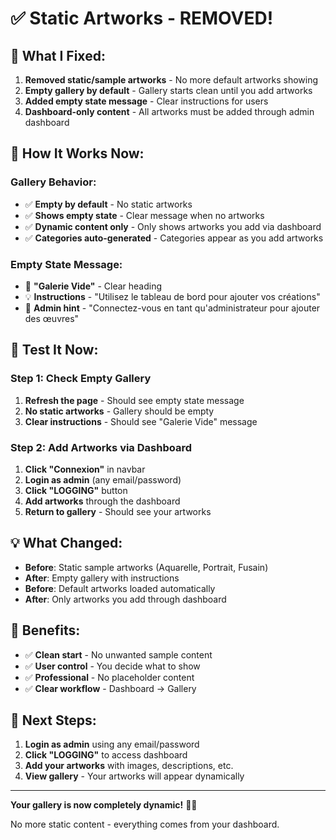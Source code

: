 # ✅ Static Artworks - REMOVED!

## 🎯 **What I Fixed:**

1. **Removed static/sample artworks** - No more default artworks showing
2. **Empty gallery by default** - Gallery starts clean until you add artworks
3. **Added empty state message** - Clear instructions for users
4. **Dashboard-only content** - All artworks must be added through admin dashboard

## 🚀 **How It Works Now:**

### **Gallery Behavior:**

- ✅ **Empty by default** - No static artworks
- ✅ **Shows empty state** - Clear message when no artworks
- ✅ **Dynamic content only** - Only shows artworks you add via dashboard
- ✅ **Categories auto-generated** - Categories appear as you add artworks

### **Empty State Message:**

- 🎨 **"Galerie Vide"** - Clear heading
- 💡 **Instructions** - "Utilisez le tableau de bord pour ajouter vos créations"
- 🔑 **Admin hint** - "Connectez-vous en tant qu'administrateur pour ajouter des œuvres"

## 🎯 **Test It Now:**

### **Step 1: Check Empty Gallery**

1. **Refresh the page** - Should see empty state message
2. **No static artworks** - Gallery should be empty
3. **Clear instructions** - Should see "Galerie Vide" message

### **Step 2: Add Artworks via Dashboard**

1. **Click "Connexion"** in navbar
2. **Login as admin** (any email/password)
3. **Click "LOGGING"** button
4. **Add artworks** through the dashboard
5. **Return to gallery** - Should see your artworks

## 💡 **What Changed:**

- **Before**: Static sample artworks (Aquarelle, Portrait, Fusain)
- **After**: Empty gallery with instructions
- **Before**: Default artworks loaded automatically
- **After**: Only artworks you add through dashboard

## 🔧 **Benefits:**

- ✅ **Clean start** - No unwanted sample content
- ✅ **User control** - You decide what to show
- ✅ **Professional** - No placeholder content
- ✅ **Clear workflow** - Dashboard → Gallery

## 📝 **Next Steps:**

1. **Login as admin** using any email/password
2. **Click "LOGGING"** to access dashboard
3. **Add your artworks** with images, descriptions, etc.
4. **View gallery** - Your artworks will appear dynamically

---

**Your gallery is now completely dynamic!** 🎨✨

No more static content - everything comes from your dashboard.
